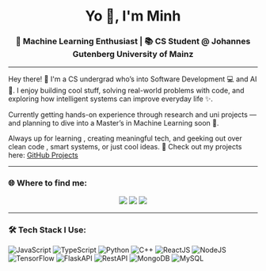 <h1 align="center">Yo 👋, I'm Minh</h1>
<h3 align="center">🧠 Machine Learning Enthusiast | 📚 CS Student @ Johannes Gutenberg University of Mainz</h3>

---

Hey there! 👋 I'm a CS undergrad who’s into Software Development 💻 and AI 🤖. I enjoy building cool stuff, solving real-world problems with code, and exploring how intelligent systems can improve everyday life ✨.

Currently getting hands-on experience through research and uni projects  — and planning to dive into a Master’s in Machine Learning soon 🎯.

Always up for learning , creating meaningful tech, and geeking out over clean code , smart systems, or just cool ideas.
📁 Check out my projects here: [GitHub Projects](https://github.com/tuanminh201?tab=repositories)

---

### 🌐 Where to find me:

<p align="center">
  <a href="https://www.linkedin.com/in/tuan-minh-do-2262b3236/"><img src="https://img.icons8.com/color/48/linkedin.png"/></a>
  <a href="mailto:do.tuanminh201@gmail.com"><img src="https://img.icons8.com/color/48/gmail.png"/></a>
  <a href="https://github.com/tuanminh201"><img src="https://img.icons8.com/ios-glyphs/48/github.png"/></a>
</p>

---

### 🛠 Tech Stack I Use:

<p align="left">
  <img src="https://img.icons8.com/color/48/javascript.png" title="JavaScript"/>
  <img src="https://img.icons8.com/color/48/typescript.png" title="TypeScript"/>
  <img src="https://img.icons8.com/color/48/python.png" title="Python"/>
  <img src="https://img.icons8.com/color/48/c-plus-plus-logo.png" title="C++"/>
  <img src="https://img.icons8.com/color/48/react-native.png" title="ReactJS"/>
  <img src="https://img.icons8.com/color/48/nodejs.png" title="NodeJS"/>
  <img src="https://img.icons8.com/color/48/tensorflow.png" title="TensorFlow"/>
  <img src="https://img.icons8.com/ios-filled/48/ffffff/flask.png" title="FlaskAPI"/>
  <img src="https://img.icons8.com/fluency/48/api-settings.png" title="RestAPI"/>
  <img src="https://img.icons8.com/color/48/mongodb.png" title="MongoDB"/>
  <img src="https://img.icons8.com/color/48/mysql-logo.png" title="MySQL"/>
</p>
